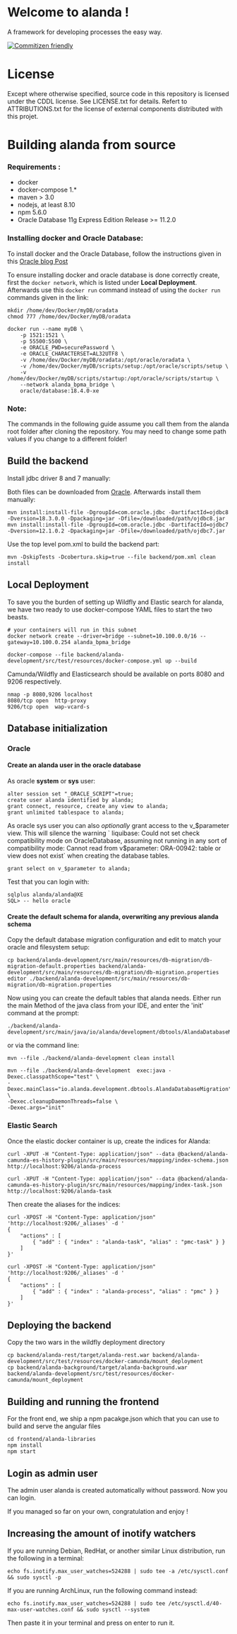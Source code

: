 # Welcome to alanda !

A framework for developing processes the easy way.

[![Commitizen friendly](https://img.shields.io/badge/commitizen-friendly-brightgreen.svg)](http://commitizen.github.io/cz-cli/)

# License 
Except where otherwise specified, source code in this repository is  licensed under
the CDDL license.
See LICENSE.txt for details.
Refert to ATTRIBUTIONS.txt for the license of external components distributed with this projet.  

# Building alanda from source

### Requirements :

* docker
* docker-compose 1.*
* maven > 3.0
* nodejs, at least 8.10
* npm 5.6.0
* Oracle Database 11g Express Edition Release >= 11.2.0

### Installing docker and Oracle Database:

To install docker and the Oracle Database, follow the instructions given in this [Oracle blog Post](https://blogs.oracle.com/oraclemagazine/deliver-oracle-database-18c-express-edition-in-containers)


To ensure installing docker and oracle database is done correctly create, first the `docker network`,
which is listed under **Local Deployment**. Afterwards use this `docker run` command instead of using the
`docker run` commands given in the link:

    mkdir /home/dev/Docker/myDB/oradata
    chmod 777 /home/dev/Docker/myDB/oradata
    
    docker run --name myDB \
        -p 1521:1521 \
        -p 55500:5500 \
        -e ORACLE_PWD=securePassword \
        -e ORACLE_CHARACTERSET=AL32UTF8 \
        -v /home/dev/Docker/myDB/oradata:/opt/oracle/oradata \
        -v /home/dev/Docker/myDB/scripts/setup:/opt/oracle/scripts/setup \
        -v /home/dev/Docker/myDB/scripts/startup:/opt/oracle/scripts/startup \
        --network alanda_bpma_bridge \
        oracle/database:18.4.0-xe

### Note:

The commands in the following guide assume you call them from the alanda root folder after cloning the repository.
You may need to change some path values if you change to a different folder!

## Build the backend

Install jdbc driver 8 and 7 manually: 

Both files can be downloaded from [Oracle](https://www.oracle.com/database/technologies/appdev/jdbc-downloads.html).
Afterwards install them manually: 

    mvn install:install-file -DgroupId=com.oracle.jdbc -DartifactId=ojdbc8 -Dversion=18.3.0.0 -Dpackaging=jar -Dfile=/downloaded/path/ojdbc8.jar
    mvn install:install-file -DgroupId=com.oracle.jdbc -DartifactId=ojdbc7 -Dversion=12.1.0.2 -Dpackaging=jar -Dfile=/downloaded/path/ojdbc7.jar

Use the top level pom.xml to build the backend part:

    mvn -DskipTests -Dcobertura.skip=true --file backend/pom.xml clean install


## Local Deployment
To save you the burden of setting up Wildfly and Elastic search for alanda, we have two ready to use
docker-compose YAML files to start the two beasts.

    # your containers will run in this subnet
    docker network create --driver=bridge --subnet=10.100.0.0/16 --gateway=10.100.0.254 alanda_bpma_bridge

    docker-compose --file backend/alanda-development/src/test/resources/docker-compose.yml up --build

Camunda/Wildfly and Elasticsearch should be available on ports 8080 and 9206 respectively.

    nmap -p 8080,9206 localhost
    8080/tcp open  http-proxy
    9206/tcp open  wap-vcard-s


## Database initialization

### Oracle

#### Create an alanda user in the oracle database

As oracle **system** or **sys** user:

    alter session set "_ORACLE_SCRIPT"=true;
    create user alanda identified by alanda;
    grant connect, resource, create any view to alanda;
    grant unlimited tablespace to alanda;

As oracle sys user you can also *optionally* grant access to the v_$parameter view. This will silence the warning `
liquibase: Could not set check compatibility mode on OracleDatabase, assuming not running in any sort of compatibility mode: Cannot read from v$parameter: ORA-00942: table or view does not exist`
when creating the database tables.

    grant select on v_$parameter to alanda;

Test that you can login with:

    sqlplus alanda/alanda@XE
    SQL> -- hello oracle

#### Create the default schema for alanda, overwriting any previous alanda schema
Copy the default database migration configuration and edit to match your oracle and filesystem setup:

    cp backend/alanda-development/src/main/resources/db-migration/db-migration-default.properties backend/alanda-development/src/main/resources/db-migration/db-migration.properties
    editor ./backend/alanda-development/src/main/resources/db-migration/db-migration.properties

Now using you can create the default tables that alanda needs. Either run the main Method of the java class from your IDE, and enter the 'init' command at the prompt:

    ./backend/alanda-development/src/main/java/io/alanda/development/dbtools/AlandaDatabaseMigration.java

or via the command line:

    mvn --file ./backend/alanda-development clean install

    mvn --file ./backend/alanda-development  exec:java -Dexec.classpathScope="test" \
    -Dexec.mainClass="io.alanda.development.dbtools.AlandaDatabaseMigration" \
    -Dexec.cleanupDaemonThreads=false \
    -Dexec.args="init"

### Elastic Search

Once the elastic docker container is up, create the indices for Alanda:

    curl -XPUT -H "Content-Type: application/json" --data @backend/alanda-camunda-es-history-plugin/src/main/resources/mapping/index-schema.json http://localhost:9206/alanda-process    
    
    curl -XPUT -H "Content-Type: application/json" --data @backend/alanda-camunda-es-history-plugin/src/main/resources/mapping/index-task.json http://localhost:9206/alanda-task

Then create the aliases for the indices:

    curl -XPOST -H "Content-Type: application/json" 'http://localhost:9206/_aliases' -d '
    {
        "actions" : [
            { "add" : { "index" : "alanda-task", "alias" : "pmc-task" } }
        ]
    }'

    curl -XPOST -H "Content-Type: application/json" 'http://localhost:9206/_aliases' -d '
    {
        "actions" : [
            { "add" : { "index" : "alanda-process", "alias" : "pmc" } }
        ]
    }'


## Deploying the backend

Copy the two wars in the wildfly deployment directory

    cp backend/alanda-rest/target/alanda-rest.war backend/alanda-development/src/test/resources/docker-camunda/mount_deployment
    cp backend/alanda-background/target/alanda-background.war backend/alanda-development/src/test/resources/docker-camunda/mount_deployment


## Building and running the frontend
For the front end, we ship a npm pacakge.json which that you can use to build and serve the angular files

    cd frontend/alanda-libraries
    npm install
    npm start

## Login as admin user

The admin user alanda is created automatically without password.
Now you can login.

If you managed so far on your own, congratulation and enjoy !

## Increasing the amount of inotify watchers

If you are running Debian, RedHat, or another similar Linux distribution, run the following in a terminal:
```
echo fs.inotify.max_user_watches=524288 | sudo tee -a /etc/sysctl.conf && sudo sysctl -p
```
If you are running ArchLinux, run the following command instead:
```
echo fs.inotify.max_user_watches=524288 | sudo tee /etc/sysctl.d/40-max-user-watches.conf && sudo sysctl --system
```
Then paste it in your terminal and press on enter to run it.
